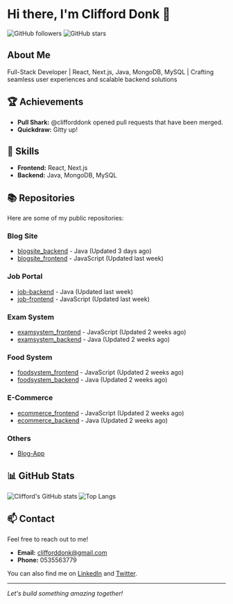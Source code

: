 # Hi there, I'm Clifford Donk 👋

![GitHub followers](https://img.shields.io/github/followers/clifforddonk?style=social)
![GitHub stars](https://img.shields.io/github/stars/clifforddonk?style=social)

## About Me
Full-Stack Developer | React, Next.js, Java, MongoDB, MySQL | Crafting seamless user experiences and scalable backend solutions

## 🏆 Achievements
- **Pull Shark:** @clifforddonk opened pull requests that have been merged.
- **Quickdraw:** Gitty up!

## 🚀 Skills
- **Frontend:** React, Next.js
- **Backend:** Java, MongoDB, MySQL

## 📚 Repositories
Here are some of my public repositories:

### Blog Site
- [blogsite_backend](https://github.com/clifforddonk/blogsite_backend) - Java (Updated 3 days ago)
- [blogsite_frontend](https://github.com/clifforddonk/blogsite_frontend) - JavaScript (Updated last week)

### Job Portal
- [job-backend](https://github.com/clifforddonk/job-backend) - Java (Updated last week)
- [job-frontend](https://github.com/clifforddonk/job-frontend) - JavaScript (Updated last week)

### Exam System
- [examsystem_frontend](https://github.com/clifforddonk/examsystem_frontend) - JavaScript (Updated 2 weeks ago)
- [examsystem_backend](https://github.com/clifforddonk/examsystem_backend) - Java (Updated 2 weeks ago)

### Food System
- [foodsystem_frontend](https://github.com/clifforddonk/foodsystem_frontend) - JavaScript (Updated 2 weeks ago)
- [foodsystem_backend](https://github.com/clifforddonk/foodsystem_backend) - Java (Updated 2 weeks ago)

### E-Commerce
- [ecommerce_frontend](https://github.com/clifforddonk/ecommerce_frontend) - JavaScript (Updated 2 weeks ago)
- [ecommerce_backend](https://github.com/clifforddonk/ecommerce_backend) - Java (Updated 2 weeks ago)

### Others
- [Blog-App](https://github.com/clifforddonk/Blog-App)

## 📊 GitHub Stats
![Clifford's GitHub stats](https://github-readme-stats.vercel.app/api?username=clifforddonk&show_icons=true&theme=radical)
![Top Langs](https://github-readme-stats.vercel.app/api/top-langs/?username=clifforddonk&layout=compact&theme=radical)

## 📫 Contact
Feel free to reach out to me!
- **Email:** [clifforddonk@gmail.com](mailto:clifforddonk@gmail.com)
- **Phone:** 0535563779

You can also find me on [LinkedIn](https://www.linkedin.com/in/clifforddonk) and [Twitter](https://twitter.com/clifforddonk).

---

*Let's build something amazing together!*

